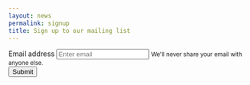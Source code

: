 ```yaml
---
layout: news
permalink: signup
title: Sign up to our mailing list
---
```



<form action="{{site.mailchimp-list}}" method="post" class="mb-3">
  <div class="form-group">
    <label for="email">Email address</label>
    <input type="email" name="EMAIL" class="form-control" id="email" aria-describedby="emailHelp" placeholder="Enter email">
    <small id="emailHelp" class="form-text text-muted">We'll never share your email with anyone else.</small>
  </div>
  <button type="submit" class="btn btn-wine">Submit</button>
</form>
